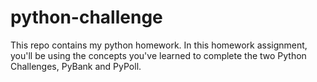 # python-challenge
This repo contains my python homework.  In this homework assignment, you'll be using the concepts you've learned to complete the two Python Challenges, PyBank and PyPoll.

